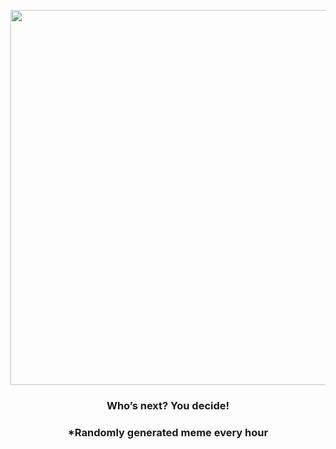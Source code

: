 <p align="center">
        <img src="https://i.redd.it/fj48mb4reqn91.jpg" width="600" height="600">
        </p>
        <h3 align="center">Who’s next? You decide!</h3>
        <h3 align="center">*Randomly generated meme every hour</h3>
    